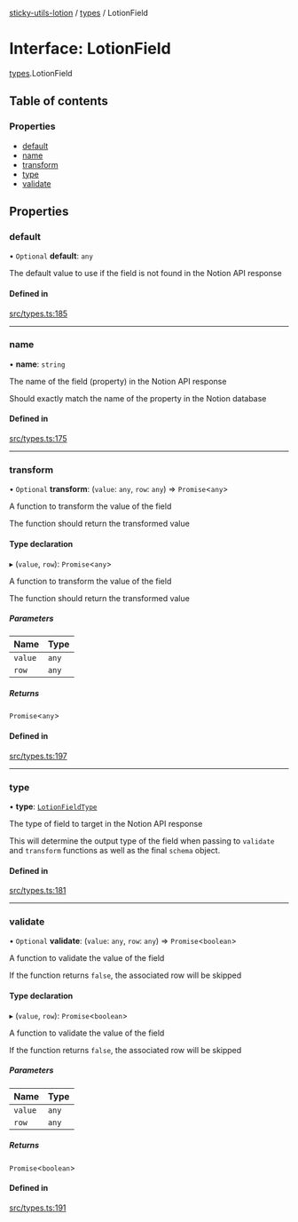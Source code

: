 [sticky-utils-lotion](../README.md) / [types](../modules/types.md) / LotionField

# Interface: LotionField

[types](../modules/types.md).LotionField

## Table of contents

### Properties

- [default](types.LotionField.md#default)
- [name](types.LotionField.md#name)
- [transform](types.LotionField.md#transform)
- [type](types.LotionField.md#type)
- [validate](types.LotionField.md#validate)

## Properties

### default

• `Optional` **default**: `any`

The default value to use if the field is not found in the Notion API response

#### Defined in

[src/types.ts:185](https://github.com/sticky/sticky-utils-lotion/blob/8cda98f/src/types.ts#L185)

___

### name

• **name**: `string`

The name of the field (property) in the Notion API response

Should exactly match the name of the property in the Notion database

#### Defined in

[src/types.ts:175](https://github.com/sticky/sticky-utils-lotion/blob/8cda98f/src/types.ts#L175)

___

### transform

• `Optional` **transform**: (`value`: `any`, `row`: `any`) => `Promise`\<`any`\>

A function to transform the value of the field

The function should return the transformed value

#### Type declaration

▸ (`value`, `row`): `Promise`\<`any`\>

A function to transform the value of the field

The function should return the transformed value

##### Parameters

| Name | Type |
| :------ | :------ |
| `value` | `any` |
| `row` | `any` |

##### Returns

`Promise`\<`any`\>

#### Defined in

[src/types.ts:197](https://github.com/sticky/sticky-utils-lotion/blob/8cda98f/src/types.ts#L197)

___

### type

• **type**: [`LotionFieldType`](../modules/types.md#lotionfieldtype)

The type of field to target in the Notion API response

This will determine the output type of the field when passing to `validate` and `transform` functions as well as the final `schema` object.

#### Defined in

[src/types.ts:181](https://github.com/sticky/sticky-utils-lotion/blob/8cda98f/src/types.ts#L181)

___

### validate

• `Optional` **validate**: (`value`: `any`, `row`: `any`) => `Promise`\<`boolean`\>

A function to validate the value of the field

If the function returns `false`, the associated row will be skipped

#### Type declaration

▸ (`value`, `row`): `Promise`\<`boolean`\>

A function to validate the value of the field

If the function returns `false`, the associated row will be skipped

##### Parameters

| Name | Type |
| :------ | :------ |
| `value` | `any` |
| `row` | `any` |

##### Returns

`Promise`\<`boolean`\>

#### Defined in

[src/types.ts:191](https://github.com/sticky/sticky-utils-lotion/blob/8cda98f/src/types.ts#L191)
